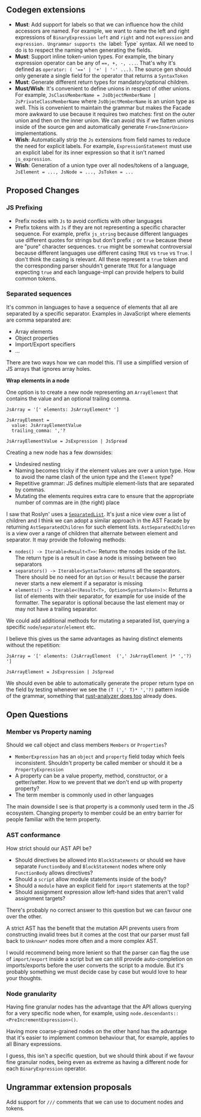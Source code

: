 
## Codegen extensions

* **Must**: Add support for labels so that we can influence how the child accessors are named. For example, we want to name the left and right expressions of `BinaryExpression` `left` and `right` and not `expression` and `expression. Ungrammar supports the `label: Type` syntax. All we need to do is to respect the naming when generating the fields.
* **Must**: Support inline token-union types. For example, the binary expression operator can be any of `==, +, -, ...`. That's why it's defined as `operator: ( '==' | '+' | '-' ...)`. The source gen should only generate a single field for the operator that returns a `SyntaxToken`
* **Must**: Generate different return types for mandatory/optional children.
* **Must/Wish**: It's convenient to define unions in respect of other unions. For example, `JsClassMemberName = JsObjectMemberName | JsPrivateClassMemberName` where `JsObjectMemberName` is an union type as well. This is convenient to maintain the grammar but makes the Facade more awkward to use because it requires two matches: first on the outer union and then on the inner union. We can avoid this if we flatten unions inside of the source gen and automatically generate `From<InnerUnion>` implementations.
* **Wish**: Automatically strip the `Js` extensions from field names to reduce the need for explicit labels. For example, `ExpressionStatement` must use an explicit label for its inner expression so that it isn't named `js_expression`.
* **Wish**: Generation of a union type over all nodes/tokens of a language, `JsElement = ..., JsNode = ..., JsToken = ...`

## Proposed Changes

### JS Prefixing
* Prefix nodes  with `Js` to avoid conflicts with other languages
* Prefix tokens with `Js` if they are not representing a specific character sequence. For example, prefix `js_string` because different languages use different quotes for strings but don't prefix `;` or `true` because these are "pure" character sequences. `true` might be somewhat controversial because different languages use different casing `TRUE` vs `true` vs `True`. I don't think the casing is relevant. All these represent a `true` token and the corresponding parser shouldn't generate `TRUE` for a language expecting `true` and each language-impl can provide helpers to build common tokens.


### Separated sequences

It's common in languages to have a sequence of elements that all are separated by a specific separator. Examples in JavaScript where elements are comma separated are:

* Array elements
* Object properties
* Import/Export specifiers
* ...

There are two ways how we can model this. I'll use a simplified version of JS arrays that ignores array holes.

**Wrap elements in a node**

One option is to create a new node representing an `ArrayElement` that contains the value and an optional trailing comma.

```
JsArray = '[' elements: JsArrayElement* ']

JsArrayElement =
  value: JsArrayElementValue
  trailing_comma: ','?

JsArrayElementValue = JsExpression | JsSpread
```

Creating a new node has a few downsides:

* Undesired nesting
* Naming becomes tricky if the element values are over a union type. How to avoid the name clash of the union type and the `Element` type?
* Repetitive grammar: JS defines multiple element-lists that are separated by commas.
* Mutating the elements requires extra care to ensure that the appropriate number of commas are in (the right) place

I saw that Roslyn' uses a [`SeparatedList`](https://docs.microsoft.com/en-us/dotnet/api/microsoft.codeanalysis.separatedsyntaxlist-1). It's just a nice view over a list of children and I think we can adopt a similar approach in the AST Facade by returning `AstSeparatedChildren` for such element lists.
`AstSeparatedChildren` is a view over a range of children that alternate between element and separator. It may provide the following methods:

* `nodes() -> Iterable<Result<T>>`: Returns the nodes inside of the list. The return type is a result in case a node is missing between two separators
* `separators() -> Iterable<SyntaxToken>`: returns all the separators. There should be no need for an `Option` or `Result` because the parser never starts a new element if a separator is missing
* `elements() -> Iterable<(Result<T>, Option<SyntaxToken>)>`: Returns a list of elements with their separator, for example for use inside of the formatter. The separator is optional because the last element may or may not have a trailing separator.

We could add additional methods for mutating a separated list, querying a specific `node`/`separator`/`element` etc.

I believe this gives us the same advantages as having distinct elements without the repetition:

```
JsArray = '[' elements: (JsArrayElement  (',' JsArrayElement )* ','?) ']

JsArrayElement = JsExpression | JsSpread
```

We should even be able to automatically generate the proper return type on the field by testing whenever we see the `(T (',' T)* ','?)` pattern inside of the grammar, something that [rust-analyzer does too](https://github.com/rust-analyzer/rust-analyzer/blob/dfa355b4313a7ea3eb5a262ee9f1da71f50884d5/crates/syntax/src/tests/sourcegen_ast.rs#L676) already does.

## Open Questions

### Member vs Property naming

Should we call object and class members `Members` or `Properties`?

* `MemberExpression` has an `object` and `property` field today which feels inconsistent. Shouldn't property be called member or should it be a `PropertyExpression`
* A property can be a value property, method, constructor, or a getter/setter. How to we prevent that we don't end up with property property?
* The term member is commonly used in other languages

The main downside I see is that property is a commonly used term in the JS ecosystem. Changing property to member could be an entry barrier for people familiar with the term property.

### AST conformance

How strict should our AST API be?

* Should directives be allowed into `BlockStatements` or should we have separate `FunctionBody` and `BlockStatement` nodes where only `FunctionBody` allows directives?
* Should a `script` allow module statements inside of the body?
* Should a `module` have an explicit field for `import` statements at the top?
* Should assignment expression allow left-hand sides that aren't valid assignment targets?

There's probably no correct answer to this question but we can favour one over the other.

A strict AST has the benefit that the mutation API prevents users from constructing invalid trees but it comes at the cost that our parser must fall back to `Unknown*`  nodes more often and a more complex AST.

I would recommend being more lenient so that the parser can flag the use of `import/export` inside a script but we can still provide auto-completion on imports/exports before the user converts the script to a module. But it's probably something we must decide case by case but would love to hear your thoughts.

### Node granularity

Having fine granular nodes has the advantage that the API allows querying for a very specific node when, for example, using `node.descendants::<PreIncrementExpression>()`.

Having more coarse-grained nodes on the other hand has the advantage that it's easier to implement common behaviour that, for example, applies to all Binary expressions.

I guess, this isn't a specific question, but we should think about if we favour fine granular nodes, being even as extreme as having a different node for each `BinaryExpression` operator.


## Ungrammar extension proposals

Add support for `///` comments that we can use to document nodes and tokens.
